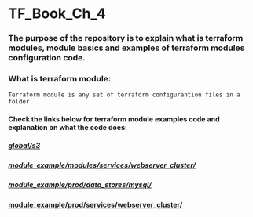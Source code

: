 # TF_Book_Ch_4

### The purpose of the repository is to explain what is terraform modules, module basics and examples of terraform modules configuration code.

### What is terraform module:

```
Terraform module is any set of terraform configurantion files in a folder. 

```

#### Check the links below for terraform module examples code and explanation on what the code does:
 
 ##### [global/s3](https://github.com/nikcbg/TF_Book_Ch_4/tree/master/global/s3)
 
 ##### [module_example/modules/services/webserver_cluster/](https://github.com/nikcbg/TF_Book_Ch_4/tree/master/module_example/modules/services/webserver_cluster)
 
 ##### [module_example/prod/data_stores/mysql/](https://github.com/nikcbg/TF_Book_Ch_4/tree/master/module_example/prod/data_stores/mysql)
 
 #### [module_example/prod/services/webserver_cluster/](https://github.com/nikcbg/TF_Book_Ch_4/tree/master/module_example/prod/services/webserver_cluster)
 
 
 
 
      
  
